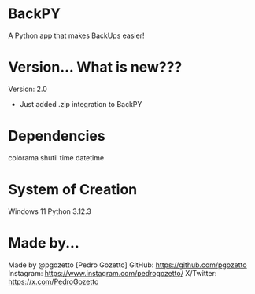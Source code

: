 # BackPY
A Python app that makes BackUps easier!

# Version... What is new???

Version: 2.0
- Just added .zip integration to BackPY

# Dependencies

colorama
shutil
time
datetime

# System of Creation

Windows 11
Python 3.12.3

# Made by...

Made by @pgozetto [Pedro Gozetto]
GitHub: https://github.com/pgozetto
Instagram: https://www.instagram.com/pedrogozetto/
X/Twitter: https://x.com/PedroGozetto

